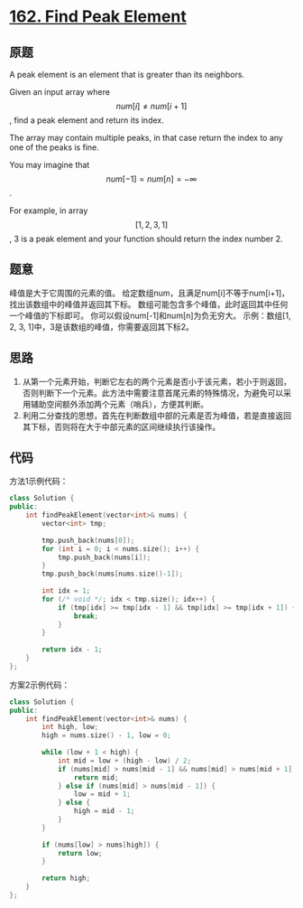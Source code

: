 [162. Find Peak Element](https://leetcode.com/problems/find-peak-element/)
======================

原题
----

A peak element is an element that is greater than its neighbors.

Given an input array where $$num[i] \neq num[i+1]$$, find a peak
element and return its index.

The array may contain multiple peaks, in that case return the index to
any one of the peaks is fine.

You may imagine that $$num[-1] = num[n] = -\infty$$.

For example, in array $$[1, 2, 3, 1]$$, 3 is a peak element and your
function should return the index number 2.

题意
----
峰值是大于它周围的元素的值。
给定数组num，且满足num[i]不等于num[i+1]，找出该数组中的峰值并返回其下标。
数组可能包含多个峰值，此时返回其中任何一个峰值的下标即可。
你可以假设num[-1]和num[n]为负无穷大。
示例：数组[1, 2, 3, 1]中，3是该数组的峰值，你需要返回其下标2。

思路
----
1. 从第一个元素开始，判断它左右的两个元素是否小于该元素，若小于则返回，否则判断下一个元素。此方法中需要注意首尾元素的特殊情况，为避免可以采用辅助空间额外添加两个元素（哨兵），方便其判断。
2. 利用二分查找的思想，首先在判断数组中部的元素是否为峰值，若是直接返回其下标，否则将在大于中部元素的区间继续执行该操作。

代码
----

方法1示例代码：
```C++
class Solution {
public:
	int findPeakElement(vector<int>& nums) {
		vector<int> tmp;
		
		tmp.push_back(nums[0]);
		for (int i = 0; i < nums.size(); i++) {
			tmp.push_back(nums[i]);
		}
		tmp.push_back(nums[nums.size()-1]);
		
		int idx = 1;
		for (/* void */; idx < tmp.size(); idx++) {
			if (tmp[idx] >= tmp[idx - 1] && tmp[idx] >= tmp[idx + 1]) {
				break;
			}
		}
		
		return idx - 1;
	}
};
```

方案2示例代码：
```C++
class Solution {
public:
	int findPeakElement(vector<int>& nums) {
		int high, low;
		high = nums.size() - 1, low = 0;
		
		while (low + 1 < high) {
			int mid = low + (high - low) / 2;
			if (nums[mid] > nums[mid - 1] && nums[mid] > nums[mid + 1]) {
				return mid;
			} else if (nums[mid] > nums[mid - 1]) {
				low = mid + 1;
			} else {
				high = mid - 1;
			}
		}
		
		if (nums[low] > nums[high]) {
			return low;
		}
		
		return high;
	}
};
```
